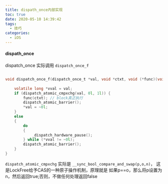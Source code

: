 ```yaml
---
title: dispath_once内部实现
toc: true
date: 2020-05-10 14:39:42
tags:
  - 技巧
categories:
  - iOS
---
```



#### dispath_once

dispatch_once 实际调用 ```dispatch_once_f``` 

```c

void dispatch_once_f(dispatch_once_t *val, void *ctxt, void (*func)(void *)){
    
    volatile long *vval = val;
    if (dispatch_atomic_cmpxchg(val, 0l, 1l)) {
        func(ctxt); // block真正执行
        dispatch_atomic_barrier();
        *val = ~0l;
    } 
    else 
    {
        do
        {
            _dispatch_hardware_pause();
        } while (*vval != ~0l);
        dispatch_atomic_barrier();
    }
}


```

```dispatch_atomic_cmpxchg``` 实际是 ```__sync_bool_compare_and_swap(p,o,n)```， 这是LockFree给予CAS的一种原子操作机制，原理就是 如果p==o，那么将p设置为n，然后返回true;否则，不做任何处理返回false






<!-- ## 参考资料
> - []()
> - []() -->
